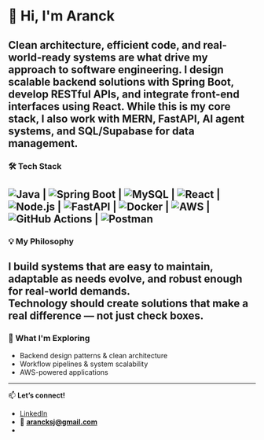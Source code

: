 # 👋 Hi, I'm Aranck  

Clean architecture, efficient code, and real-world-ready systems are what drive my approach to software engineering. I design **scalable backend solutions with Spring Boot**, develop **RESTful APIs**, and integrate front-end interfaces using **React**. While this is my core stack, I also work with **MERN**, **FastAPI**, **AI agent systems**, and **SQL/Supabase** for data management.  
---
### 🛠️ Tech Stack  
![Java](https://img.shields.io/badge/Java-%23ED8B00.svg?style=for-the-badge&logo=openjdk&logoColor=white) |
![Spring Boot](https://img.shields.io/badge/Spring%20Boot-%236DB33F.svg?style=for-the-badge&logo=springboot&logoColor=white) |
![MySQL](https://img.shields.io/badge/MySQL-%234479A1.svg?style=for-the-badge&logo=mysql&logoColor=white) |
![React](https://img.shields.io/badge/React-%2361DAFB.svg?style=for-the-badge&logo=react&logoColor=black) |
![Node.js](https://img.shields.io/badge/Node.js-%23339933.svg?style=for-the-badge&logo=node.js&logoColor=white) |
![FastAPI](https://img.shields.io/badge/FastAPI-%23009688.svg?style=for-the-badge&logo=fastapi&logoColor=white) |
![Docker](https://img.shields.io/badge/Docker-%232496ED.svg?style=for-the-badge&logo=docker&logoColor=white) |
![AWS](https://img.shields.io/badge/AWS-%23FF9900.svg?style=for-the-badge&logo=amazon-aws&logoColor=white) |
![GitHub Actions](https://img.shields.io/badge/GitHub%20Actions-%232088FF.svg?style=for-the-badge&logo=githubactions&logoColor=white) |
![Postman](https://img.shields.io/badge/Postman-%23FF6C37.svg?style=for-the-badge&logo=postman&logoColor=white)
---
### 💡 My Philosophy  
I build systems that are **easy to maintain**, **adaptable as needs evolve**, and **robust enough for real-world demands**.  
Technology should create solutions that make a **real difference** — not just check boxes.  
---
### 🚀 What I'm Exploring  
- Backend design patterns & clean architecture  
- Workflow pipelines & system scalability  
- AWS-powered applications  
---

📫 **Let’s connect!**  
- [LinkedIn](https://www.linkedin.com/in/aranck)  
- 📧 **arancksj@gmail.com**
- 
